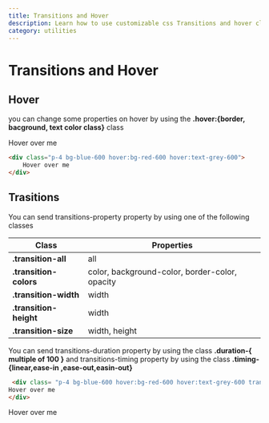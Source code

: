 ```yaml
---
title: Transitions and Hover
description: Learn how to use customizable css Transitions and hover classes.
category: utilities
---
```

# Transitions and Hover

## Hover
you can change some properties on hover by using the **.hover:{border, bacground, text color class}** class

<div class="p-4 bg-blue-600 hover:bg-red-600 hover:text-grey-600">
		Hover over me
</div>

```html
<div class="p-4 bg-blue-600 hover:bg-red-600 hover:text-grey-600">
	Hover over me
</div> 
```


## Trasitions

You can send transitions-property property by using one of the following classes

<table class="table table-with-border w-12/12 mb-4">
	<thead>
			<tr>
					<th>
							Class
					</th>
					<th>
							Properties
					</th>
			</tr>
	</thead>
	<tbody>
			<tr>
					<td> <b>.transition-all</b> </td>
					<td>
							all
					</td>
			</tr>
			<tr>
					<td> <b>.transition-colors</b> </td>
					<td>
							color, background-color, border-color, opacity
					</td>
			</tr>
			<tr>
					<td> <b>.transition-width</b> </td>
					<td>
							width
					</td>
			</tr>
			<tr>
					<td> <b>.transition-height</b> </td>
					<td>
							width
					</td>
			</tr>
			<tr>
					<td> <b>.transition-size</b> </td>
					<td>
							width, height
					</td>
			</tr>
	</tbody>
</table>

You can send transitions-duration property by using the class **.duration-{ multiple of 100 }** and transitions-timing property by using the class **.timing-{linear,ease-in ,ease-out,easin-out}**

```html
 <div class= "p-4 bg-blue-600 hover:bg-red-600 hover:text-grey-600 transtion-color duration-200 timing-linear">
Hover over me
</div>   
```
<div class= "p-4 bg-blue-600 hover:bg-red-600 hover:text-grey-600 transtion-color duration-200 timing-linear">
Hover over me
</div> 